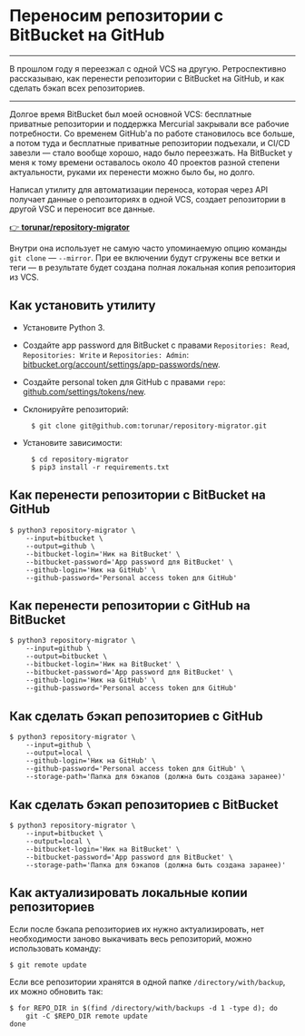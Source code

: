 # Переносим репозитории с BitBucket на GitHub

*** 

В прошлом году я переезжал с одной VCS на другую. Ретроспективно рассказываю, как перенести репозитории с BitBucket на GitHub, и как сделать бэкап всех репозиториев.

***

Долгое время BitBucket был моей основной VCS: бесплатные приватные репозитории и поддержка Mercurial закрывали все рабочие потребности.
Со временем GitHub'а по работе становилось все больше, а потом туда и бесплатные приватные репозитории подъехали, и CI/CD завезли — стало вообще хорошо, надо было переезжать.
На BitBucket у меня к тому времени оставалось около 40 проектов разной степени актуальности, руками их перенести можно было бы, но долго.

Написал утилиту для автоматизации переноса, которая через API получает данные о репозиториях в одной VCS, создает репозитории в другой VSC и переносит все данные.

[👉 **torunar/repository-migrator**](https://github.com/torunar/repository-migrator)

Внутри она использует не самую часто упоминаемую опцию команды `git clone` — `--mirror`.
При ее включении будут сгружены все ветки и теги — в результате будет создана полная локальная копия репозитория из VCS.

## Как установить утилиту

* Установите Python 3.
* Создайте app password для BitBucket с правами `Repositories: Read`, `Repositories: Write` и `Repositories: Admin`: [bitbucket.org/account/settings/app-passwords/new](https://bitbucket.org/account/settings/app-passwords/new).
* Создайте personal token для GitHub с правами `repo`: [github.com/settings/tokens/new](https://github.com/settings/tokens/new).
* Склонируйте репозиторий:

        $ git clone git@github.com:torunar/repository-migrator.git
    
* Установите зависимости:
    
        $ cd repository-migrator
        $ pip3 install -r requirements.txt

## Как перенести репозитории с BitBucket на GitHub
    
    $ python3 repository-migrator \
        --input=bitbucket \
        --output=github \
        --bitbucket-login='Ник на BitBucket' \ 
        --bitbucket-password='App password для BitBucket' \
        --github-login='Ник на GitHub' \
        --github-password='Personal access token для GitHub'

## Как перенести репозитории с GitHub на BitBucket

    $ python3 repository-migrator \
        --input=github \
        --output=bitbucket \
        --bitbucket-login='Ник на BitBucket' \ 
        --bitbucket-password='App password для BitBucket' \
        --github-login='Ник на GitHub' \
        --github-password='Personal access token для GitHub'

## Как сделать бэкап репозиториев с GitHub

    $ python3 repository-migrator \
        --input=github \
        --output=local \
        --github-login='Ник на GitHub' \
        --github-password='Personal access token для GitHub' \
        --storage-path='Папка для бэкапов (должна быть создана заранее)'

## Как сделать бэкап репозиториев с BitBucket

    $ python3 repository-migrator \
        --input=bitbucket \
        --output=local \
        --bitbucket-login='Ник на BitBucket' \ 
        --bitbucket-password='App password для BitBucket' \
        --storage-path='Папка для бэкапов (должна быть создана заранее)'

## Как актуализировать локальные копии репозиториев

Если после бэкапа репозиториев их нужно актуализировать, нет необходимости заново выкачивать весь репозиторий, можно использовать команду:

    $ git remote update

Если все репозитории хранятся в одной папке `/directory/with/backup`, их можно обновить так:

    $ for REPO_DIR in $(find /directory/with/backups -d 1 -type d); do 
        git -C $REPO_DIR remote update
    done
